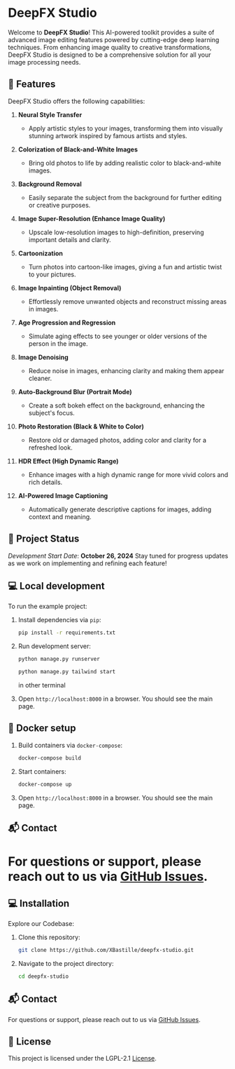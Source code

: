 # DeepFX Studio

Welcome to **DeepFX Studio**! This AI-powered toolkit provides a suite of advanced image editing features powered by cutting-edge deep learning techniques. From enhancing image quality to creative transformations, DeepFX Studio is designed to be a comprehensive solution for all your image processing needs.


## 🚀 Features

DeepFX Studio offers the following capabilities:

1. **Neural Style Transfer**
   - Apply artistic styles to your images, transforming them into visually stunning artwork inspired by famous artists and styles.

2. **Colorization of Black-and-White Images**
   - Bring old photos to life by adding realistic color to black-and-white images.

3. **Background Removal**
   - Easily separate the subject from the background for further editing or creative purposes.

4. **Image Super-Resolution (Enhance Image Quality)**
   - Upscale low-resolution images to high-definition, preserving important details and clarity.

5. **Cartoonization**
   - Turn photos into cartoon-like images, giving a fun and artistic twist to your pictures.

6. **Image Inpainting (Object Removal)**
   - Effortlessly remove unwanted objects and reconstruct missing areas in images.

7. **Age Progression and Regression**
   - Simulate aging effects to see younger or older versions of the person in the image.

8. **Image Denoising**
   - Reduce noise in images, enhancing clarity and making them appear cleaner.

9. **Auto-Background Blur (Portrait Mode)**
   - Create a soft bokeh effect on the background, enhancing the subject's focus.

10. **Photo Restoration (Black & White to Color)**
    - Restore old or damaged photos, adding color and clarity for a refreshed look.

11. **HDR Effect (High Dynamic Range)**
    - Enhance images with a high dynamic range for more vivid colors and rich details.

12. **AI-Powered Image Captioning**
    - Automatically generate descriptive captions for images, adding context and meaning.

## 📅 Project Status

*Development Start Date*: **October 26, 2024**
Stay tuned for progress updates as we work on implementing and refining each feature!


## 💻 Local development

To run the example project:

1. Install dependencies via `pip`:

    ```bash
    pip install -r requirements.txt
    ```

2. Run development server:

    ```bash
    python manage.py runserver
    ```

    ```bash
    python manage.py tailwind start
    ```
    in other terminal

3. Open `http://localhost:8000` in a browser. You should see the main page.


## 🐳 Docker setup

1. Build containers via `docker-compose`:

    ```bash
    docker-compose build
    ```

2. Start containers:

    ```bash
    docker-compose up
    ```

3. Open `http://localhost:8000` in a browser. You should see the main page.

## 📬 Contact

For questions or support, please reach out to us via [GitHub Issues](https://github.com/your-username/deepfx-studio/issues).
=======
## 💻 Installation

Explore our Codebase:

1. Clone this repository:
   ```bash
   git clone https://github.com/XBastille/deepfx-studio.git
   ```
2. Navigate to the project directory:
   ```bash
   cd deepfx-studio
   ```
## 📬 Contact

For questions or support, please reach out to us via [GitHub Issues](https://github.com/your-username/deepfx-studio/issues).

## 📜 License

This project is licensed under the LGPL-2.1 [License](https://github.com/XBastille/DeepFX-Studio/blob/main/LICENSE).
